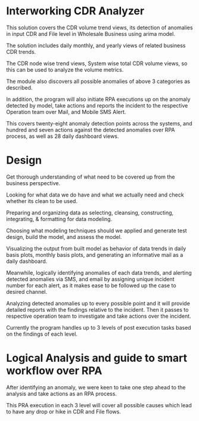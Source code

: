 # Interworking CDR Analyzer
This solution covers the CDR volume trend views, its detection of anomalies in input CDR and File level in Wholesale Business using arima model. 

The solution includes daily monthly, and yearly views of related business CDR trends. 

The CDR node wise trend views, System wise total CDR volume views, so this can be used to analyze the volume metrics.  

The module also discovers all possible anomalies of above 3 categories as described. 

In addition, the program will also initiate RPA executions up on the anomaly detected by model, take actions and reports the incident to the respective Operation team over Mail, and Mobile SMS Alert. 

This covers twenty-eight anomaly detection points across the systems, and hundred and seven actions against the detected anomalies over RPA process, as well as 28 daily dashboard views. 

# Design

Get thorough understanding of what need to be covered up from the business perspective. 

Looking for what data we do have and what we actually need and check whether its clean to be used. 

Preparing and organizing data as selecting, cleansing, constructing, integrating, & formatting for data modeling. 

Choosing what modeling techniques should we applied and generate test design, build the model, and assess the model. 

Visualizing the output from built model as behavior of data trends in daily basis plots,  monthly basis plots, and generating an informative mail as a daily dashboard. 

Meanwhile, logically identifying anomalies of each data trends, and alerting detected anomalies via SMS, and email by assigning unique incident number for each alert, as it makes ease to be followed up the case to desired channel.  

Analyzing detected anomalies up to every possible point and it will provide detailed reports with the findings relative to the incident. Then it passes to respective operation team to investigate and take actions over the incident. 

Currently the program handles up to 3 levels of post execution tasks based on the findings of each level. 

   

# Logical Analysis and guide to smart workflow over RPA 

After identifying an anomaly, we were keen to take one step ahead to the analysis and take actions as an RPA process. 

This PRA execution in each 3 level will cover all possible causes which lead to have any drop or hike in CDR and File flows. 
